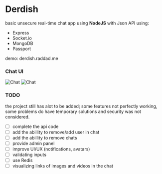 # Derdish
basic unsecure real-time chat app using **NodeJS** with Json API using: 
- Express
- Socket.io
- MongoDB
- Passport

demo: derdish.raddad.me

### Chat UI
![Chat](https://raw.github.com/raddadz/derdish001/master/imgs/login.png)
![Chat](https://raw.github.com/raddadz/derdish001/master/imgs/chat.png)

### TODO
the project still has alot to be added; some features not perfectly working, some problems do have temporary solutions and security was not considered.
- [ ] complete the api code
- [ ] add the abillity to remove/add user in chat
- [ ] add the abillity to remove chats
- [ ] provide admin panel
- [ ] improve UI/UX (notifications, avatars)
- [ ] validating inputs
- [ ] use Redis
- [ ] visualizing links of images and videos in the chat
